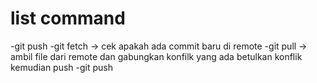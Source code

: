 list command
============
-git push
-git fetch -> cek apakah ada commit baru di remote
-git pull -> ambil file dari remote dan gabungkan konfilk yang ada
betulkan konflik kemudian push
-git push

